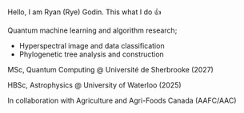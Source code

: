 Hello, I am Ryan (Rye) Godin. This what I do 👍

Quantum machine learning and algorithm research;
- Hyperspectral image and data classification
- Phylogenetic tree analysis and construction

MSc, Quantum Computing @ Université de Sherbrooke (2027)

HBSc, Astrophysics @ University of Waterloo (2025)

In collaboration with Agriculture and Agri-Foods Canada (AAFC/AAC)
